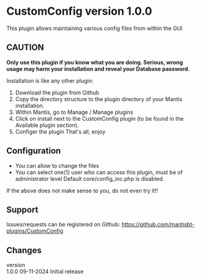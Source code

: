 # CustomConfig version 1.0.0
This plugin allows maintaining various config files from within the GUI

## CAUTION
<b>Only use this plugin if you know what you are doing.
Serious, wrong usage may harm your installation and reveal your Database password.</b>

Installation is like any other plugin:
1. Download the plugin from Github
2. Copy the directory structure to the plugin directory of your Mantis installation.
3. Within Mantis, go to Manage / Manage plugins
4. Click on install next to the CustomConfig plugin (to be found in the Available plugin section).
5. Configer the plugin
That's all, enjoy

## Configuration
- You can allow to change the files
- You can select one(1) user who can access this plugin, must be of administrator level
Default core/config_inc.php is disabled.

If the above does not make sense to you, do not even try it!!


## Support
Issues/requests can be registered on Github:
https://github.com/mantisbt-plugins/CustomConfig

## Changes
version<br>
1.0.0	09-11-2024	Initial release<br>
